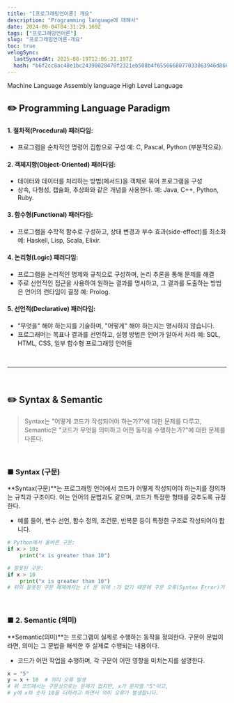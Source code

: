```yaml
---
title: "[프로그래밍언어론] 개요"
description: "Programming language에 대해서"
date: 2024-09-04T04:31:29.169Z
tags: ["프로그래밍언어론"]
slug: "프로그래밍언어론-개요"
toc: true
velogSync:
  lastSyncedAt: 2025-08-19T12:06:21.197Z
  hash: "b6f2cc8ac48e1bc24390028470f2321eb508b4f6556668077033063946d866b6"
---
```


Machine Language
Assembly language
High Level Language

## ✏️ Programming Language Paradigm

#### 1. 절차적(Procedural) 패러다임:

- 프로그램을 순차적인 명령어 집합으로 구성
예: C, Pascal, Python (부분적으로).

#### 2. 객체지향(Object-Oriented) 패러다임:

- 데이터와 데이터를 처리하는 방법(메서드)을 객체로 묶어 프로그램을 구성
- 상속, 다형성, 캡슐화, 추상화와 같은 개념을 사용한다.
예: Java, C++, Python, Ruby.

#### 3. 함수형(Functional) 패러다임:

- 프로그램을 수학적 함수로 구성하고, 상태 변경과 부수 효과(side-effect)를 최소화
예: Haskell, Lisp, Scala, Elixir.

#### 4. 논리형(Logic) 패러다임:

- 프로그램을 논리적인 명제와 규칙으로 구성하며, 논리 추론을 통해 문제를 해결
- 주로 선언적인 접근을 사용하여 원하는 결과를 명시하고, 그 결과를 도출하는 방법은 언어의 런타임이 결정
예: Prolog.

#### 5. 선언적(Declarative) 패러다임:

- "무엇을" 해야 하는지를 기술하며, "어떻게" 해야 하는지는 명시하지 않습니다.
- 프로그래머는 목표나 결과를 선언하고, 실행 방법은 언어가 알아서 처리
예: SQL, HTML, CSS, 일부 함수형 프로그래밍 언어들

<br>

---

<br>

## ✏️ Syntax & Semantic 
>Syntax는 "어떻게 코드가 작성되어야 하는가?"에 대한 문제를 다루고, Semantic은 "코드가 무엇을 의미하고 어떤 동작을 수행하는가?"에 대한 문제를 다룬다.

<br>

### ■ Syntax (구문)
**Syntax(구문)**는 프로그래밍 언어에서 코드가 어떻게 작성되어야 하는지를 정의하는 규칙과 구조이다. 
이는 언어의 문법과도 같으며, 코드가 특정한 형태를 갖추도록 규정한다.

- 예를 들어, 변수 선언, 함수 정의, 조건문, 반복문 등이 특정한 구조로 작성되어야 합니다.

```python
# Python에서 올바른 구문:
if x > 10:
    print("x is greater than 10")

# 잘못된 구문:
if x > 10
    print("x is greater than 10")
# 위의 잘못된 구문 예제에서는 if 문 뒤에 :가 없기 때문에 구문 오류(Syntax Error)가 발생합니다. 이 오류는 Python이 요구하는 구문 규칙을 따르지 않았기 때문에 발생합니다.
```

<br>

### ■ 2. Semantic (의미)

**Semantic(의미)**는 프로그램이 실제로 수행하는 동작을 정의한다. 구문이 문법이라면, 의미는 그 문법을 해석한 후 실제로 수행되는 내용이다.

- 코드가 어떤 작업을 수행하며, 각 구문이 어떤 영향을 미치는지를 설명한다.

```python
x = "5"
y = x + 10  # 의미 오류 발생
# 위 코드에서는 구문상으로는 문제가 없지만, x가 문자열 "5"이고,
# y에 x와 숫자 10을 더하려고 하면서 의미 오류가 발생합니다.
```


